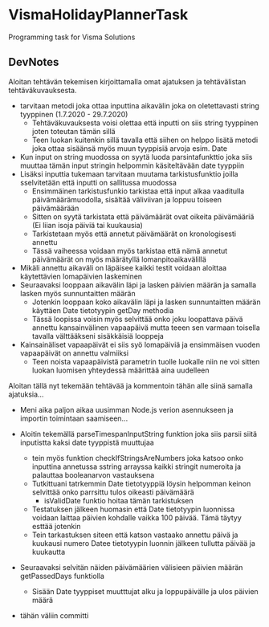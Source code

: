 # VismaHolidayPlannerTask

Programming task for Visma Solutions

## DevNotes

Aloitan tehtävän tekemisen kirjoittamalla omat ajatuksen ja tehtävälistan tehtäväkuvauksesta.

- tarvitaan metodi joka ottaa inputtina aikavälin joka on oletettavasti string tyyppinen (1.7.2020 - 29.7.2020)
  - Tehtäväkuvauksesta voisi olettaa että inputti on siis string tyyppinen joten toteutan tämän sillä
  - Teen luokan kuitenkin sillä tavalla että siihen on helppo lisätä metodi joka ottaa sisäänsä myös muun tyyppisiä arvoja esim. Date
- Kun input on string muodossa on syytä luoda parsintafunkttio joka siis muuttaa tämän input stringin helpommin käsiteltävään date tyyppiin
- Lisäksi inputtia tukemaan tarvitaan muutama tarkistusfunktio joilla sselvitetään että inputti on sallitussa muodossa
  - Ensimmäinen tarkistusfunkio tarkistaa että input alkaa vaaditulla päivämäärämuodolla, sisältää väliviivan ja loppuu toiseen päivämäärään
  - Sitten on syytä tarkistata että päivämäärät ovat oikeita päivämääriä (Ei liian isoja päiviä tai kuukausia)
  - Tarkistetaan myös että annetut päivämäärät on kronologisesti annettu
  - Tässä vaiheessa voidaan myös tarkistaa että nämä annetut päivämäärät on myös määrätyllä lomanpitoaikavälillä
- Mikäli annettu aikaväli on läpäisee kaikki testit voidaan aloittaa käytettävien lomapäivien laskeminen
- Seuraavaksi looppaan aikavälin läpi ja lasken päivien määrän ja samalla lasken myös sunnuntaitten määrän
  - Jotenkin looppaan koko aikavälin läpi ja lasken sunnuntaitten määrän käyttäen Date tietotyypin getDay methodia
  - Tässä loopissa voisin myös selvittää onko joku loopattava päivä annettu kansainvälinen vapaapäivä mutta teeen sen varmaan toisella tavalla välttääkseni sisäkkäisiä looppeja
- Kainsainäliset vapaapäivät ei siis syö lomapäiviä ja ensimmäisen vuoden vapaapäivät on annettu valmiiksi
  - Teen noista vapaapäivistä parametrin tuolle luokalle niin ne voi sitten luokan luomisen yhteydessä määrittää aina uudelleen

Aloitan tällä nyt tekemään tehtävää ja kommentoin tähän alle siinä samalla ajatuksia...

- Meni aika paljon aikaa uusimman Node.js verion asennukseen ja importin toimintaan saamiseen...

- Aloitin tekemällä parseTimespanInputString funktion joka siis parsii siitä inputistta kaksi date tyyppistä muuttujaa

  - tein myös funktion checkIfStringsAreNumbers joka katsoo onko inputtina annetussa sstring arrayssa kaikki stringit numeroita ja palauttaa booleanarvon vastauksena
  - Tutkittuani tatrkemmin Date tietotyyppiä löysin helpomman keinon selvittää onko parrsittu tulos oikeasti päivämäärä
    - isValidDate funktio hoitaa tämän tarkistuksen
  - Testatuksen jälkeen huomasin että Date tietotyypin luonnissa voidaan laittaa päivien kohdalle vaikka 100 päivää. Tämä täytyy esttää jotenkin
  - Tein tarkastuksen siteen että katson vastaako annettu päivä ja kuukausi numero Datee tietotyypin luonnin jälkeen tullutta päivää ja kuukautta

- Seuraavaksi selvitän näiden päivämäärien välisieen päivien määrän getPassedDays funktiolla

  - Sisään Date tyyppiset muutttujat alku ja loppupäivälle ja ulos päivien määrä

- tähän väliin committi
